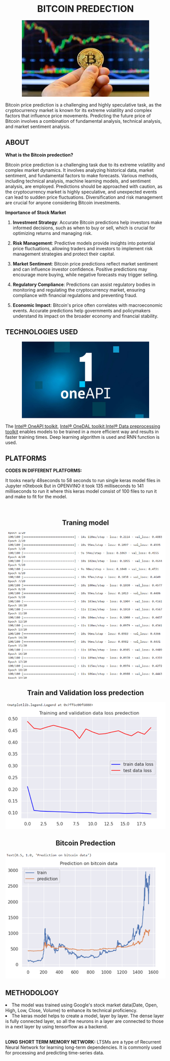 <div align="center">
   <centre><h1>BITCOIN PREDECTION</centre><br />
      </div>


     
<p align="center">
  <img src="https://github.com/711121104027/bitcoin_predection/blob/main/bitcoin.jpg" width="400" height="240" >
</p>
Bitcoin price prediction is a challenging and highly speculative task, as the cryptocurrency market is known for its extreme volatility and complex factors that influence price movements. Predicting the future price of Bitcoin involves a combination of fundamental analysis, technical analysis, and market sentiment analysis.<h2>ABOUT</h2>

**What is the Bitcoin predection?**

Bitcoin price prediction is a challenging task due to its extreme volatility and complex market dynamics. It involves analyzing historical data, market sentiment, and fundamental factors to make forecasts. Various methods, including technical analysis, machine learning models, and sentiment analysis, are employed. Predictions should be approached with caution, as the cryptocurrency market is highly speculative, and unexpected events can lead to sudden price fluctuations. Diversification and risk management are crucial for anyone considering Bitcoin investments.

**Importance of Stock Market**

1. **Investment Strategy**: Accurate Bitcoin predictions help investors make informed decisions, such as when to buy or sell, which is crucial for optimizing returns and managing risk.

2. **Risk Management**: Predictive models provide insights into potential price fluctuations, allowing traders and investors to implement risk management strategies and protect their capital.

3. **Market Sentiment**: Bitcoin price predictions reflect market sentiment and can influence investor confidence. Positive predictions may encourage more buying, while negative forecasts may trigger selling.

4. **Regulatory Compliance**: Predictions can assist regulatory bodies in monitoring and regulating the cryptocurrency market, ensuring compliance with financial regulations and preventing fraud.

5. **Economic Impact**: Bitcoin's price often correlates with macroeconomic events. Accurate predictions help governments and policymakers understand its impact on the broader economy and financial stability.
<h2>TECHNOLOGIES USED</h2>
<p align="center">
  <img src="https://github.com/kamesh0407/stock_market_prediction/blob/main/InteloneAPI.jpg" width="400" height="240" >
</p>

The [Intel® OneAPI toolkit](https://www.intel.com/content/www/us/en/developer/tools/oneapi/toolkits.html#gs.3btkxe), [Intel® OneDAL toolkit](https://www.intel.com/content/www/us/en/developer/tools/oneDALtoolkit/overview.html),[Intel® Data preprocessing toolkit](https://www.intel.com/content/www/us/en/developer/tools/Data-preprocessing/overview.html) enables models to be trained in a more efficient way and results in faster training times. Deep learning algorithm is used and RNN function is used.




<h2>PLATFORMS</h2>


**CODES IN DIFFERENT PLATFORMS:**

It tooks nearly 48seconds to 58 seconds to run single keras model files in Jupyter n0tebook
But in OPENVINO it took 135 milliseconds to 141 milliseconds to run it where this keras model consist of 100 files to run it and make to fit for the model.

<br/>

<div align="center">
   <centre><h2> Traning model</centre><br />
      </div>

![image](https://github.com/711121104027/bitcoin_predection/blob/main/training%20model.png)

<div align="center">
   <centre><h2>Train and Validation loss predection
</centre><br />
      </div>


  ![image](https://github.com/711121104027/bitcoin_predection/blob/main/traning%20and%20validation%20lose%20predection.png)

  <div align="center">
   <centre><h2> Bitcoin Predection  </centre><br />
      </div>

![image](https://github.com/711121104027/bitcoin_predection/blob/main/bitcoin%20predection.png)


<h2>METHODOLOGY</h2>
<li>The model was trained using Google's stock market data(Date, Open, High, Low, Close, Volume) to enhance its technical proficiency.
</li>
<li>  The keras model helps to create a model, layer by layer. The dense layer is fully connected layer, so all the neurons in a layer are connected to those in a next layer by using tensorflow as a backend.</li>
<br/>

**LONG SHORT TERM MEMORY NETWORK:**
 LTSMs are a type of Recurrent Neural Network for learning long-term dependencies.
It is commonly used for processing and predicting time-series data.


